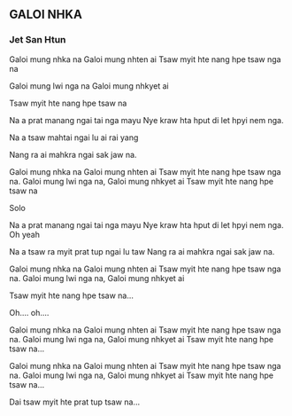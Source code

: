 ## GALOI NHKA

### Jet San Htun

Galoi mung nhka na
Galoi mung nhten ai
Tsaw myit hte nang hpe tsaw nga na

Galoi mung lwi nga na Galoi mung nhkyet ai

Tsaw myit hte nang hpe tsaw na

Na a prat manang ngai tai nga mayu
Nye kraw hta hput di let hpyi nem nga.

Na a tsaw mahtai ngai lu ai rai yang

Nang ra ai mahkra ngai sak jaw na.

Galoi mung nhka na
Galoi mung nhten ai
Tsaw myit hte nang hpe tsaw nga na.
Galoi mung lwi nga na,
Galoi mung nhkyet ai
Tsaw myit hte nang hpe tsaw na

Solo

Na a prat manang ngai tai nga mayu
Nye kraw hta hput di let hpyi nem nga.
Oh yeah

Na a tsaw ra myit prat tup ngai lu taw
Nang ra ai mahkra ngai sak jaw na.

Galoi mung nhka na
Galoi mung nhten ai
Tsaw myit hte nang hpe tsaw nga na.
Galoi mung lwi nga na,
Galoi mung nhkyet ai

Tsaw myit hte nang hpe tsaw na...

Oh.... oh....

Galoi mung nhka na
Galoi mung nhten ai
Tsaw myit hte nang hpe tsaw nga na.
Galoi mung lwi nga na,
Galoi mung nhkyet ai
Tsaw myit hte nang hpe tsaw na...

Galoi mung nhka na
Galoi mung nhten ai
Tsaw myit hte nang hpe tsaw nga na.
Galoi mung lwi nga na,
Galoi mung nhkyet ai
Tsaw myit hte nang hpe tsaw na...

Dai tsaw myit hte prat tup tsaw na...
